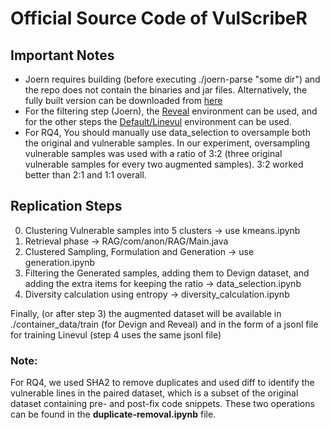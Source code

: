# Official Source Code of VulScribeR

## Important Notes
- Joern requires building (before executing ./joern-parse "some dir") and the repo does not contain the binaries and jar files. Alternatively, the fully built version can be downloaded from [here](https://github.com/VulScribeR/VulScribeR/releases/download/Release/joern.zip)
- For the filtering step (Joern), the [Reveal](https://github.com/VulScribeR/VulScribeR/blob/main/requirements-reveal-env.txt) environment can be used, and for the other steps the [Default/Linevul](https://github.com/VulScribeR/VulScribeR/blob/main/requirements-linevul-env.txt) environment can be used.
- For RQ4, You should manually use data_selection to oversample both the original and vulnerable samples. In our experiment, oversampling vulnerable samples was used with a ratio of 3:2 (three original vulnerable samples for every two augmented samples). 3:2 worked better than 2:1 and 1:1 overall.
  
## Replication Steps 
0) Clustering Vulnerable samples into 5 clusters -> use kmeans.ipynb
1) Retrieval phase ->  RAG/com/anon/RAG/Main.java
2) Clustered Sampling, Formulation and Generation -> use generation.ipynb
3) Filtering the Generated samples, adding them to Devign dataset, and adding the extra items for keeping the ratio -> data_selection.ipynb 
4) Diversity calculation using entropy -> diversity_calculation.ipynb

Finally, (or after step 3) the augmented dataset will be available in ./container_data/train (for Devign and Reveal) and in the form of a jsonl file for training Linevul (step 4 uses the same jsonl file)

### Note: 
For RQ4, we used SHA2 to remove duplicates and used diff to identify the vulnerable lines in the paired dataset, which is a subset of the original dataset containing pre- and post-fix code snippets. These two operations can be found in the **duplicate-removal.ipynb** file.

